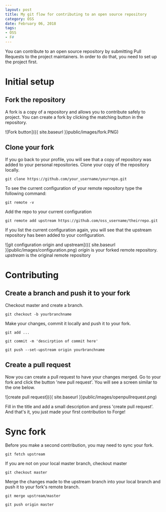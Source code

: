 ```yaml
---
layout: post
title: My git flow for contributing to an open source repository
category: OSS
date: February 06, 2018
tags:
- OSS
- F#
---
```


You can contribute to an open source repository by submitting Pull Requests to the project maintainers.
In order to do that, you need to set up the project first.

<!--more-->

# Initial setup

## Fork the repository

A fork is a copy of a repository and allows you to contribute safely to project.
You can create a fork by clicking the matching button in the repository.

![Fork button]({{ site.baseurl }}public/images/fork.PNG)

## Clone your fork

If you go back to your profile, you will see that a copy of repository was added to your personal repositories. Clone your copy of the repository locally.

`git clone https://github.com/your_username/yourrepo.git`

To see the current configuration of your remote repository type the following command:

`git remote -v`

Add the repo to your current configuration

`git remote add upstream https://github.com/oss_username/theirrepo.git`

If you list the current configuration again, you will see that the upstream repository has been added to your configuration.

![git configuration origin and upstream]({{ site.baseurl }}public/images/configuration.png)
_origin_ is your forked remote repository.
_upstream_ is the original remote repository

# Contributing

## Create a branch and push it to your fork

Checkout master and create a branch.

`git checkout -b yourbranchname`

Make your changes, commit it locally and push it to your fork.

`git add ...`

`git commit -m 'descirption of commit here'`

`git push --set-upstream origin yourbranchname`

## Create a pull request

Now you can create a pull request to have your changes merged. Go to your fork and click the button 'new pull request'.
You will see a screen similar to the one below.

![create pull request]({{ site.baseurl }}public/images/openpullrequest.png)

Fill in the title and add a small description and press 'create pull request'.
And that's it, you just made your first contribution to Forge!

# Sync fork

Before you make a second contribution, you may need to sync your fork.

`git fetch upstream`

If you are not on your local master branch, checkout master

`git checkout master`

Merge the changes made to the upstream branch into your local branch and push it to your fork's remote branch.

`git merge upstream/master`

`git push origin master`